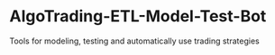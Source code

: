 # AlgoTrading-ETL-Model-Test-Bot
Tools for modeling, testing and automatically use trading strategies
